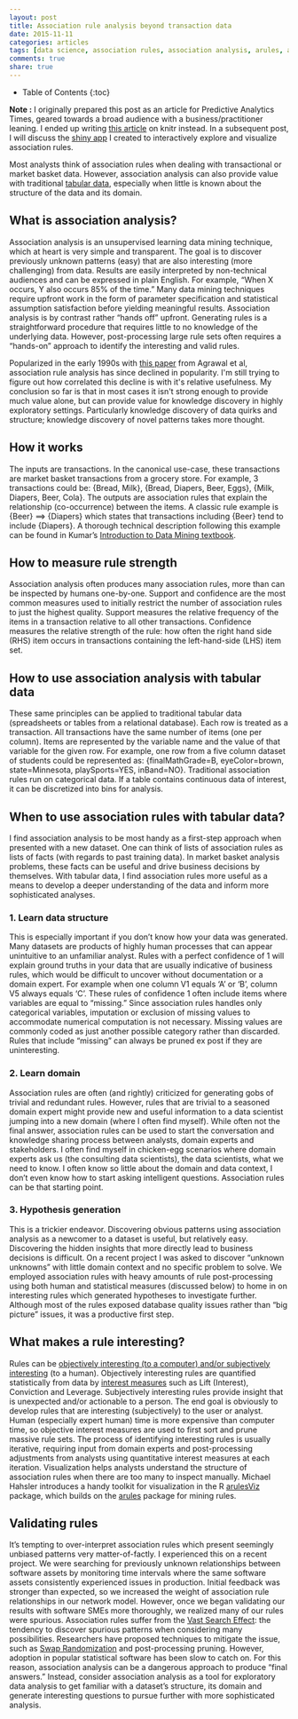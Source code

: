 ```yaml
---
layout: post
title: Association rule analysis beyond transaction data
date: 2015-11-11
categories: articles
tags: [data science, association rules, association analysis, arules, arulesViz]
comments: true
share: true
---
```


* Table of Contents
{:toc}

**Note  :** I originally prepared this post as an article for Predictive Analytics Times, geared towards a broad audience with a business/practitioner leaning.  I ended up writing [this article](http://www.predictiveanalyticsworld.com/patimes/from-code-to-reports-with-knitr-050915/5328/) on knitr instead.  In a subsequent post, I will discuss the [shiny app](https://github.com/brooksandrew/Rsenal/blob/master/R/shiny_arules.R) I created to interactively explore and visualize association rules.

Most analysts think of association rules when dealing with transactional or market basket data.  However, association analysis can also provide value with traditional [tabular data], especially when little is known about the structure of the data and its domain. 

## What is association analysis?

Association analysis is an unsupervised learning data mining technique, which at heart is very simple and transparent.  The goal is to discover previously unknown patterns (easy) that are also interesting (more challenging) from data.  Results are easily interpreted by non-technical audiences and can be expressed in plain English.  For example, “When X occurs, Y also occurs 85% of the time.” Many data mining techniques require upfront work in the form of parameter specification and statistical assumption satisfaction before yielding meaningful results.  Association analysis is by contrast rather “hands off” upfront.  Generating rules is a straightforward procedure that requires little to no knowledge of the underlying data.  However, post-processing large rule sets often requires a “hands-on” approach to identify the interesting and valid rules.

Popularized in the early 1990s with [this paper](http://www.almaden.ibm.com/cs/quest/papers/sigmod93.pdf) from Agrawal et al, association rule analysis has since declined in popularity.  I'm still trying to figure out how correlated this decline is with it's relative usefulness.  My conclusion so far is that in most cases it isn't strong enough to provide much value alone, but can provide value for knowledge discovery in highly exploratory settings.  Particularly knowledge discovery of data quirks and structure; knowledge discovery of novel patterns takes more thought.

<script type="text/javascript" src="//www.google.com/trends/embed.js?hl=en-US&q=%22Association+rules%22&tz=Etc/GMT%2B5&content=1&cid=TIMESERIES_GRAPH_0&export=5&w=500&h=330"></script>

## How it works

The inputs are transactions.  In the canonical use-case, these transactions are market basket transactions from a grocery store.  For example, 3 transactions could be: {Bread, Milk}, {Bread, Diapers, Beer, Eggs}, {Milk, Diapers, Beer, Cola}.  The outputs are association rules that explain the relationship (co-occurrence) between the items.  A classic rule example is {Beer} ==> {Diapers} which states that transactions including {Beer} tend to include {Diapers}.  A thorough technical description following this example can be found in Kumar’s [Introduction to Data Mining textbook].

## How to measure rule strength

Association analysis often produces many association rules, more than can be inspected by humans one-by-one.  Support and confidence are the most common measures used to initially restrict the number of association rules to just the highest quality.  Support measures the relative frequency of the items in a transaction relative to all other transactions.  Confidence measures the relative strength of the rule: how often the right hand side (RHS) item occurs in transactions containing the left-hand-side (LHS) item set.

## How to use association analysis with tabular data

These same principles can be applied to traditional tabular data (spreadsheets or tables from a relational database).  Each row is treated as a transaction.  All transactions have the same number of items (one per column).  Items are represented by the variable name and the value of that variable for the given row.   For example, one row from a five column dataset of students could be represented as: {finalMathGrade=B, eyeColor=brown, state=Minnesota, playSports=YES, inBand=NO}. Traditional association rules run on categorical data.  If a table contains continuous data of interest, it can be discretized into bins for analysis.

## When to use association rules with tabular data?

I find association analysis to be most handy as a first-step approach when presented with a new dataset.  One can think of lists of association rules as lists of facts (with regards to past training data).  In market basket analysis problems, these facts can be useful and drive business decisions by themselves.  With tabular data, I find association rules more useful as a means to develop a deeper understanding of the data and inform more sophisticated analyses.

### 1. Learn data structure

This is especially important if you don’t know how your data was generated.  Many datasets are products of highly human processes that can appear unintuitive to an unfamiliar analyst.  Rules with a perfect confidence of 1 will explain ground truths in your data that are usually indicative of business rules, which would be difficult to uncover without documentation or a domain expert.  For example when one column V1 equals ‘A’ or ‘B’, column V5 always equals ‘C’.
These rules of confidence 1 often include items where variables are equal to “missing.”
Since association rules handles only categorical variables, imputation or exclusion of missing values to accommodate numerical computation is not necessary.  Missing values are commonly coded as just another possible category rather than discarded. Rules that include “missing” can always be pruned ex post if they are uninteresting.

### 2. Learn domain

Association rules are often (and rightly) criticized for generating gobs of trivial and redundant rules.  However, rules that are trivial to a seasoned domain expert might provide new and useful information to a data scientist jumping into a new domain (where I often find myself).  While often not the final answer, association rules can be used to start the conversation and knowledge sharing process between analysts, domain experts and stakeholders.   I often find myself in chicken-egg scenarios where domain experts ask us (the consulting data scientists), the data scientists, what we need to know.  I often know so little about the domain and data
context, I don’t even know how to start asking intelligent questions.  Association rules
can be that starting point.

### 3. Hypothesis generation

This is a trickier endeavor. Discovering obvious patterns using association analysis as a newcomer to a dataset is useful, but relatively easy.  Discovering the hidden insights that more directly lead to business decisions is difficult.  On a recent project I was asked to discover “unknown unknowns” with little domain context and no specific problem to solve.  We employed association rules with heavy amounts of rule post-processing using both human and statistical measures (discussed below) to home in on interesting rules which generated hypotheses to investigate further.  Although most of the rules exposed database quality issues rather than “big picture” issues, it was a productive first step.

## What makes a rule interesting?

Rules can be [objectively interesting (to a computer) and/or subjectively interesting] (to a human).  Objectively interesting rules are quantified statistically from data by [interest measures] such as Lift (Interest), Conviction and Leverage.  Subjectively interesting rules provide insight that is unexpected and/or actionable to a person. The end goal is obviously to develop rules that are interesting (subjectively) to the user or analyst.  Human (especially expert human) time is more expensive than computer time, so objective interest measures are used to first sort and prune massive rule sets. The process of identifying interesting rules is usually iterative, requiring input from domain experts and post-processing adjustments from analysts using quantitative interest measures at each iteration. Visualization helps analysts understand the structure of association rules when there are too many to inspect manually.  Michael Hahsler introduces a handy toolkit for visualization in the R [arulesViz] package, which builds on the [arules] package for mining rules.

## Validating rules

It’s tempting to over-interpret association rules which present seemingly unbiased patterns very matter-of-factly.  I experienced this on a recent project.  We were searching for previously unknown relationships between software assets by monitoring time intervals where the same software assets consistently experienced issues in production.  Initial feedback was stronger than expected, so we increased the weight of association rule relationships in our network model.  However, once we began validating our results with software SMEs more thoroughly, we realized many of our rules were spurious. Association rules suffer from the [Vast Search Effect]: the tendency to discover spurious patterns when considering many possibilities.  Researchers have proposed techniques to mitigate the issue, such as [Swap Randomization] and post-processing pruning. However, adoption in popular statistical software has been slow to catch on.  For this reason, association analysis can be a dangerous approach to produce “final answers.”  Instead, consider association analysis as a tool for exploratory data analysis to get familiar with a dataset’s structure, its domain and generate interesting questions to pursue further with more sophisticated analysis.

[tabular data]: https://en.wikipedia.org/wiki/Table_(information)
[Introduction to Data Mining textbook]: http://www-users.cs.umn.edu/~kumar/dmbook/ch6.pdf
[objectively interesting (to a computer) and/or subjectively interesting]: http://citeseerx.ist.psu.edu/viewdoc/download?doi=10.1.1.53.2780&rep=rep1&type=pdf
[interest measures]: http://michael.hahsler.net/research/association_rules/measures.html
[arulesViz]: https://cran.r-project.org/web/packages/arulesViz/vignettes/arulesViz.pdf
[arules]: http://www.jstatsoft.org/v14/i15/paper
[Vast Search Effect]: https://books.google.com/books?id=U5np34a5fmQC&pg=PA297&lpg=PA297&dq=what+is+the+vast+search+effect&source=bl&ots=Sq0VDTxlEK&sig=KADUdlw8nea73esrTQ5c8FImXKc&hl=en&sa=X&ei=OCA-VaqBDMfUggTUwYDABg&ved=0CD0Q6AEwBA#v=onepage&q=what%2520is%2520the%2520vast%2520search%2520effect&f=false
[Swap Randomization]: http://www.cs.uoi.gr/~tsap/publications/gionis_2007_swap_randomization.pdf
